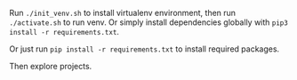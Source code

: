 Run `./init_venv.sh` to install virtualenv environment, then run `./activate.sh` to run venv. Or simply install dependencies globally with `pip3 install -r requirements.txt`.

Or just run `pip install -r requirements.txt` to install required packages.

Then explore projects.

